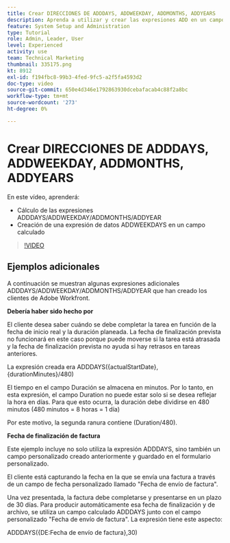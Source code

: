 ```yaml
---
title: Crear DIRECCIONES DE ADDDAYS, ADDWEEKDAY, ADDMONTHS, ADDYEARS
description: Aprenda a utilizar y crear las expresiones ADD en un campo calculado en Adobe [!DNL Workfront].
feature: System Setup and Administration
type: Tutorial
role: Admin, Leader, User
level: Experienced
activity: use
team: Technical Marketing
thumbnail: 335175.png
kt: 8912
exl-id: f194fbc8-99b3-4fed-9fc5-a2f5fa4593d2
doc-type: video
source-git-commit: 650e4d346e1792863930dcebafacab4c88f2a8bc
workflow-type: tm+mt
source-wordcount: '273'
ht-degree: 0%

---
```


# Crear DIRECCIONES DE ADDDAYS, ADDWEEKDAY, ADDMONTHS, ADDYEARS

En este vídeo, aprenderá:

* Cálculo de las expresiones ADDDAYS/ADDWEEKDAY/ADDMONTHS/ADDYEAR
* Creación de una expresión de datos ADDWEEKDAYS en un campo calculado

>[!VIDEO](https://video.tv.adobe.com/v/335175/?quality=12&learn=on)

## Ejemplos adicionales

A continuación se muestran algunas expresiones adicionales ADDDAYS/ADDWEEKDAY/ADDMONTHS/ADDYEAR que han creado los clientes de Adobe Workfront.

**Debería haber sido hecho por**

El cliente desea saber cuándo se debe completar la tarea en función de la fecha de inicio real y la duración planeada. La fecha de finalización prevista no funcionará en este caso porque puede moverse si la tarea está atrasada y la fecha de finalización prevista no ayuda si hay retrasos en tareas anteriores.

La expresión creada era ADDDAYS({actualStartDate},{durationMinutes}/480)

El tiempo en el campo Duración se almacena en minutos. Por lo tanto, en esta expresión, el campo Duration no puede estar solo si se desea reflejar la hora en días. Para que esto ocurra, la duración debe dividirse en 480 minutos (480 minutos = 8 horas = 1 día)

Por este motivo, la segunda ranura contiene (Duration/480).


**Fecha de finalización de factura**

Este ejemplo incluye no solo utiliza la expresión ADDDAYS, sino también un campo personalizado creado anteriormente y guardado en el formulario personalizado.

El cliente está capturando la fecha en la que se envía una factura a través de un campo de fecha personalizado llamado &quot;Fecha de envío de factura&quot;.

Una vez presentada, la factura debe completarse y presentarse en un plazo de 30 días. Para producir automáticamente esa fecha de finalización y de archivo, se utiliza un campo calculado ADDDAYS junto con el campo personalizado &quot;Fecha de envío de factura&quot;. La expresión tiene este aspecto:

ADDDAYS({DE:Fecha de envío de factura},30)
